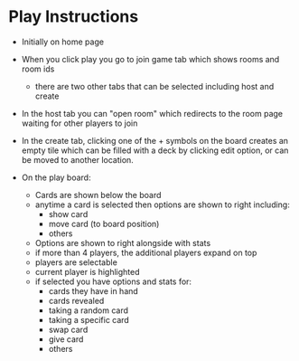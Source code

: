 # Play Instructions

- Initially on home page
- When you click play you go to join game tab which shows rooms and room ids
  - there are two other tabs that can be selected including host and create
- In the host tab you can "open room" which redirects to the room page waiting for other players to join
- In the create tab, clicking one of the + symbols on the board creates an empty tile which can be filled with a deck by clicking edit option, or can be moved to another location.

- On the play board:
  - Cards are shown below the board
  - anytime a card is selected then options are shown to right including:
    - show card
    - move card (to board position)
    - others
  - Options are shown to right alongside with stats
  - if more than 4 players, the additional players expand on top
  - players are selectable
  - current player is highlighted
  - if selected you have options and stats for:
    - cards they have in hand
    - cards revealed
    - taking a random card
    - taking a specific card
    - swap card
    - give card
    - others

